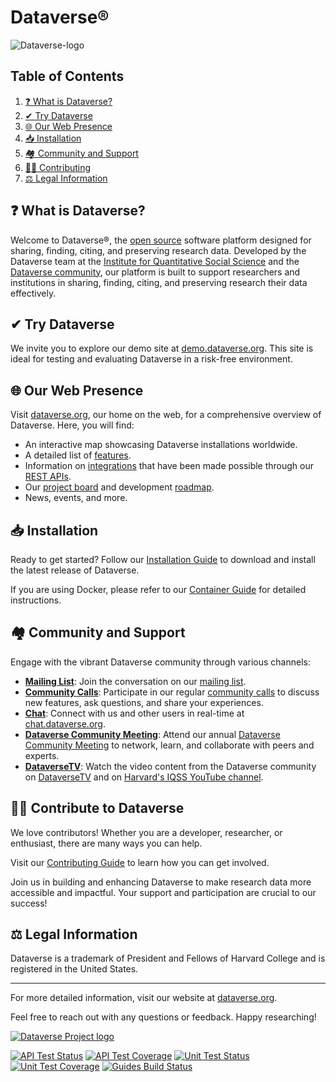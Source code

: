 Dataverse&#174;  
===============

![Dataverse-logo](https://github.com/IQSS/dataverse-frontend/assets/7512607/6c4d79e4-7be5-4102-88bd-dfa167dc79d3)

## Table of Contents

1. [❓ What is Dataverse?](#what-is-dataverse)
2. [✔ Try Dataverse](#try-dataverse)
3. [🌐 Our Web Presence](#our-web-presence)
4. [📥 Installation](#installation)
5. [🏘 Community and Support](#community-and-support)
6. [🧑‍💻️ Contributing](#contributing)
7. [⚖️ Legal Information](#legal-informations)

<a name="what-is-dataverse"></a>

## ❓  What is Dataverse?

Welcome to Dataverse®, the [open source][] software platform designed for sharing, finding, citing, and preserving research data. Developed by the Dataverse team at the [Institute for Quantitative Social Science](https://iq.harvard.edu/) and the [Dataverse community][], our platform is built to support researchers and institutions in sharing, finding, citing, and preserving research their data effectively.

<a name="try-dataverse"></a>

## ✔  Try Dataverse

We invite you to explore our demo site at [demo.dataverse.org][]. This site is ideal for testing and evaluating Dataverse in a risk-free environment.

<a name="our-web-presence"></a>

## 🌐  Our Web Presence

Visit [dataverse.org][], our home on the web, for a comprehensive overview of Dataverse. Here, you will find:

- An interactive map showcasing Dataverse installations worldwide.
- A detailed list of [features][].
- Information on [integrations][] that have been made possible through our [REST APIs][].
- Our [project board][] and development [roadmap][].
- News, events, and more.

<a name="installation"></a>

## 📥 Installation

Ready to get started? Follow our [Installation Guide][] to download and install the latest release of Dataverse.

If you are using Docker, please refer to our [Container Guide][] for detailed instructions.

<a name="community-and-support"></a>

## 🏘 Community and Support

Engage with the vibrant Dataverse community through various channels:

- **[Mailing List][]**: Join the conversation on our [mailing list][].
- **[Community Calls][]**: Participate in our regular [community calls][] to discuss new features, ask questions, and share your experiences.
- **[Chat][]**: Connect with us and other users in real-time at [chat.dataverse.org][].
- **[Dataverse Community Meeting][]**: Attend our annual [Dataverse Community Meeting][] to network, learn, and collaborate with peers and experts.
- **[DataverseTV][]**: Watch the video content from the Dataverse community on [DataverseTV][] and on [Harvard's IQSS YouTube channel][].

<a name="contributing"></a>
## 🧑‍💻️ Contribute to Dataverse

We love contributors! Whether you are a developer, researcher, or enthusiast, there are many ways you can help.

Visit our [Contributing Guide][] to learn how you can get involved.

Join us in building and enhancing Dataverse to make research data more accessible and impactful. Your support and participation are crucial to our success!

<a name="legal-informations"></a>
## ⚖️ Legal Information

Dataverse is a trademark of President and Fellows of Harvard College and is registered in the United States.

---
For more detailed information, visit our website at [dataverse.org][].

Feel free to reach out with any questions or feedback. Happy researching!

[![Dataverse Project logo](src/main/webapp/resources/images/dataverseproject_logo.jpg "Dataverse Project")](http://dataverse.org)

[![API Test Status](https://jenkins.dataverse.org/buildStatus/icon?job=IQSS-dataverse-develop&subject=API%20Test%20Status)](https://jenkins.dataverse.org/job/IQSS-dataverse-develop/)
[![API Test Coverage](https://img.shields.io/jenkins/coverage/jacoco?jobUrl=https%3A%2F%2Fjenkins.dataverse.org%2Fjob%2FIQSS-dataverse-develop&label=API%20Test%20Coverage)](https://jenkins.dataverse.org/job/IQSS-dataverse-develop/ws/target/coverage-it/index.html)
[![Unit Test Status](https://github.com/IQSS/dataverse/actions/workflows/maven_unit_test.yml/badge.svg?branch=develop)](https://github.com/IQSS/dataverse/actions/workflows/maven_unit_test.yml)
[![Unit Test Coverage](https://img.shields.io/coveralls/github/IQSS/dataverse?label=Unit%20Test%20Coverage)](https://coveralls.io/github/IQSS/dataverse?branch=develop)
[![Guides Build Status](https://github.com/IQSS/dataverse/actions/workflows/guides_build_sphinx.yml/badge.svg)](https://github.com/IQSS/dataverse/actions/workflows/guides_build_sphinx.yml)

[dataverse.org]: https://dataverse.org
[demo.dataverse.org]: https://demo.dataverse.org
[Dataverse community]: https://dataverse.org/developers
[Installation Guide]: https://guides.dataverse.org/en/latest/installation/index.html
[latest release]: https://github.com/IQSS/dataverse/releases
[Container Guide]: https://guides.dataverse.org/en/latest/container/index.html
[features]: https://dataverse.org/software-features
[project board]: https://github.com/orgs/IQSS/projects/34
[roadmap]: https://www.iq.harvard.edu/roadmap-dataverse-project
[integrations]: https://dataverse.org/integrations
[REST APIs]: https://guides.dataverse.org/en/latest/api/index.html
[Contributing Guide]: CONTRIBUTING.md
[mailing list]: https://groups.google.com/group/dataverse-community
[community call]: https://dataverse.org/community-calls
[Chat]: https://chat.dataverse.org
[chat.dataverse.org]: https://chat.dataverse.org
[Dataverse Community Meeting]: https://dataverse.org/events
[open source]: LICENSE.md
[community calls]: https://dataverse.org/community-calls
[DataverseTV]: https://dataverse.org/dataversetv
[Harvard's IQSS YouTube channel]: https://www.youtube.com/@iqssatharvarduniversity8672
